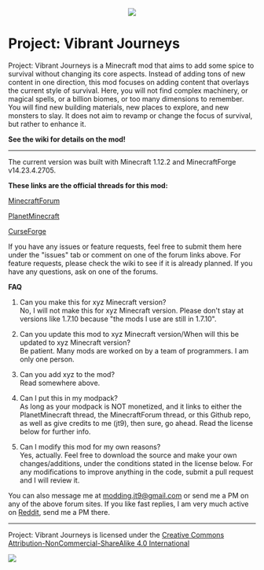 <div style="text-align:center"><img src ="https://i.imgur.com/Cc6Lwpb.png" /></div>

# Project: Vibrant Journeys

Project: Vibrant Journeys is a Minecraft mod that aims to add some spice to survival without changing its core aspects. Instead of adding tons of new content in one direction, this mod focuses on adding content that overlays the current style of survival. Here, you will not find complex machinery, or magical spells, or a billion biomes, or too many dimensions to remember. You will find new building materials, new places to explore, and new monsters to slay. It does not aim to revamp or change the focus of survival, but rather to enhance it.

**See the wiki for details on the mod!**

-------------------------------------------------

The current version was built with Minecraft 1.12.2 and MinecraftForge v14.23.4.2705.

**These links are the official threads for this mod:**

[MinecraftForum](https://www.minecraftforum.net/forums/mapping-and-modding-java-edition/minecraft-mods/2919274-project-vibrant-journeys-v1-0-0-enhance-your-world)

[PlanetMinecraft](https://www.planetminecraft.com/mod/1-12-2-project-vibrant-journeys-enhance-your-world-with-new-biomes-trees-mobs-and-much-more/)

[CurseForge](https://minecraft.curseforge.com/projects/project-vibrant-journeys)

If you have any issues or feature requests, feel free to submit them here under the "issues" tab or comment on one of the forum links above.
For feature requests, please check the wiki to see if it is already planned.
If you have any questions, ask on one of the forums.

**FAQ**

1. Can you make this for xyz Minecraft version?  
No, I will not make this for xyz Minecraft version. Please don't stay at versions like 1.7.10 because "the mods I use are still in 1.7.10".

2. Can you update this mod to xyz Minecraft version/When will this be updated to xyz Minecraft version?  
Be patient. Many mods are worked on by a team of programmers. I am only one person.

3. Can you add xyz to the mod?  
Read somewhere above.

4. Can I put this in my modpack?  
As long as your modpack is NOT monetized, and it links to either the PlanetMinecraft thread, the MinecraftForum thread, or this Github repo, as well as give credits to me (jt9), then sure, go ahead. Read the license below for further info.

5. Can I modify this mod for my own reasons?  
Yes, actually. Feel free to download the source and make your own changes/additions, under the conditions stated in the license below. For any modifications to improve anything in the code, submit a pull request and I will review it.

You can also message me at modding.jt9@gmail.com or send me a PM on any of the above forum sites.
If you like fast replies, I am very much active on [Reddit](https://www.reddit.com/user/giant_rat/), send me a PM there.

-------------------------------------------------

Project: Vibrant Journeys is licensed under the [Creative Commons Attribution-NonCommercial-ShareAlike 4.0 International](https://creativecommons.org/licenses/by-nc-sa/4.0/)
<div><img src ="https://i.imgur.com/MbthHUt.png?1"></div>
